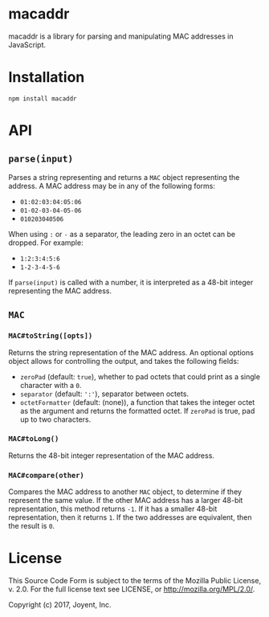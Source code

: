 # macaddr

macaddr is a library for parsing and manipulating MAC addresses in JavaScript.

# Installation

    npm install macaddr

# API

## `parse(input)`

Parses a string representing and returns a `MAC` object representing the
address. A MAC address may be in any of the following forms:

- `01:02:03:04:05:06`
- `01-02-03-04-05-06`
- `010203040506`

When using `:` or `-` as a separator, the leading zero in an octet can be
dropped. For example:

- `1:2:3:4:5:6`
- `1-2-3-4-5-6`

If `parse(input)` is called with a number, it is interpreted as a 48-bit
integer representing the MAC address.

## `MAC`

### `MAC#toString([opts])`

Returns the string representation of the MAC address. An optional options
object allows for controlling the output, and takes the following fields:

- `zeroPad` (default: `true`), whether to pad octets that could print as a
  single character with a `0`.
- `separator` (default: `':'`), separator between octets.
- `octetFormatter` (default: (none)), a function that takes the integer 
  octet as the argument and returns the formatted octet. If `zeroPad` is 
  true, pad up to two characters.

### `MAC#toLong()`

Returns the 48-bit integer representation of the MAC address.

### `MAC#compare(other)`

Compares the MAC address to another `MAC` object, to determine if they
represent the same value. If the other MAC address has a larger 48-bit
representation, this method returns `-1`. If it has a smaller 48-bit
representation, then it returns `1`. If the two addresses are equivalent,
then the result is `0`.

# License

This Source Code Form is subject to the terms of the Mozilla Public License, v.
2.0.  For the full license text see LICENSE, or http://mozilla.org/MPL/2.0/.

Copyright (c) 2017, Joyent, Inc.

